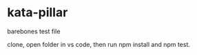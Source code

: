 # kata-pillar
barebones test file

clone, open folder in vs code, then run npm install and npm test.
